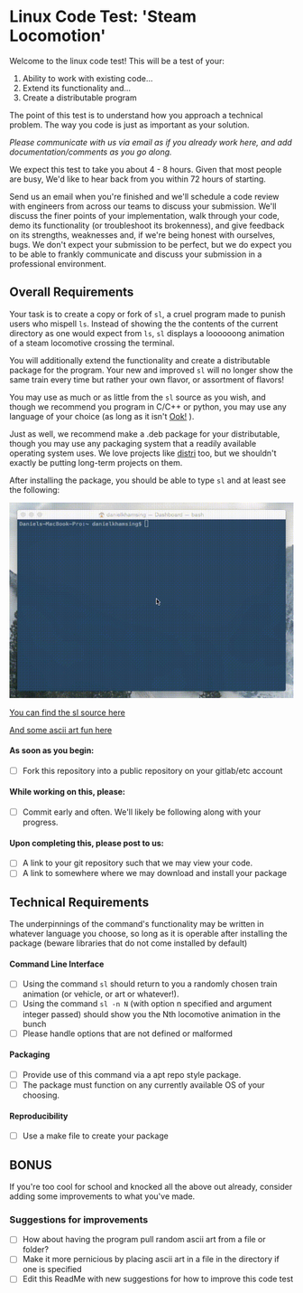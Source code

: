 # Linux Code Test: 'Steam Locomotion'

Welcome to the linux code test! This will be a test of your:
1. Ability to work with existing code...
2. Extend its functionality and...
3. Create a distributable program

The point of this test is to understand how you approach a technical problem. The way you code is just as important as your solution. 

*Please communicate with us via email as if you already work here, and add documentation/comments as you go along.*

We expect this test to take you about 4 - 8 hours. Given that most people are busy, We'd like to hear back from you within 72 hours of starting.

Send us an email when you're finished and we'll schedule a code review with engineers from across our teams to discuss your submission. We'll discuss the finer
 points of your implementation, walk through your code, demo its functionality (or troubleshoot its brokenness), and give feedback on its strengths, weaknesses 
 and, if we're being honest with ourselves, bugs. We don't expect your submission to be perfect, but we do expect you to be able to frankly communicate and 
 discuss your submission in a professional environment.

## Overall Requirements
Your task is to create a copy or fork of `sl`, a cruel program made to punish users who mispell `ls`. Instead of showing the the contents of the
current directory as one would expect from `ls`, `sl` displays a loooooong animation of a steam locomotive crossing the terminal.


You will additionally extend the functionality and create a distributable package for the program. 
Your new and improved `sl` will no longer show the same train every time but rather your own flavor, or assortment of flavors! 

You may use as much or as little from the `sl` source as you wish, and though we recommend you program in C/C++ or python, 
you may use any language of your choice (as long as it isn't [Ook!](https://esolangs.org/wiki/Ook!) ). 

Just as well, we recommend make a .deb package for your distributable, though you may use any packaging system that a readily available operating system uses. 
We love projects like [distri](https://michael.stapelberg.ch/posts/2019-08-17-introducing-distri/) too, but we shouldn't exactly be putting long-term projects 
on them.

After installing the package, you should be able to type `sl` and at least see the following:

![](demo.gif)





[You can find the sl source here](https://github.com/mtoyoda/sl)

[And some ascii art fun here](https://www.asciiart.eu/)

#### As soon as you begin:
* [ ] Fork this repository into a public repository on your gitlab/etc account

#### While working on this, please:
* [ ] Commit early and often. We'll likely be following along with your progress.

#### Upon completing this, please post to us:
* [ ] A link to your git repository such that we may view your code.
* [ ] A link to somewhere where we may download and install your package

## Technical Requirements

The underpinnings of the command's functionality may be written in whatever language you choose, 
so long as it is operable after installing the package (beware libraries that do not come installed by default)

#### Command Line Interface
* [ ] Using the command `sl` should return to you a randomly chosen train animation (or vehicle, or art or whatever!). 
* [ ] Using the command `sl -n N` (with option n specified and argument integer passed) should show you the Nth locomotive animation in the bunch
* [ ] Please handle options that are not defined or malformed

#### Packaging 
* [ ] Provide use of this command via a apt repo style package. 
* [ ] The package must function on any currently available OS of your choosing. 

#### Reproducibility
* [ ] Use a make file to create your package

## BONUS

If you're too cool for school and knocked all the above out already, consider adding some improvements to what you've made.

### Suggestions for improvements
* [ ] How about having the program pull random ascii art from a file or folder?
* [ ] Make it more pernicious by placing ascii art in a file in the directory if one is specified
* [ ] Edit this ReadMe with new suggestions for how to improve this code test
